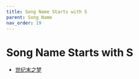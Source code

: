 ```yaml
---
title: Song Name Starts with S
parent: Song Name 
nav_order: 19
---
```


# Song Name Starts with S

- [世纪末之梦](../../lyrics/Tang_Chao/shijimozhimeng.md)
